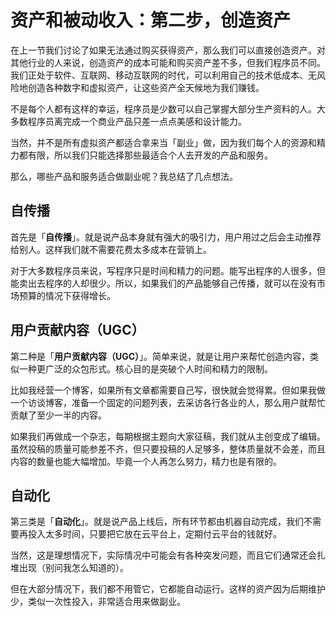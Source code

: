 # 资产和被动收入：第二步，创造资产

在上一节我们讨论了如果无法通过购买获得资产，那么我们可以直接创造资产。对其他行业的人来说，创造资产的成本可能和购买资产差不多，但我们程序员不同。我们正处于软件、互联网、移动互联网的时代，可以利用自己的技术低成本、无风险地创造各种数字和虚拟资产，让这些资产全天候地为我们赚钱。

不是每个人都有这样的幸运，程序员是少数可以自己掌握大部分生产资料的人。大多数程序员离完成一个商业产品只差一点点美感和设计能力。

当然，并不是所有虚拟资产都适合拿来当「副业」做，因为我们每个人的资源和精力都有限，所以我们只能选择那些最适合个人去开发的产品和服务。

那么，哪些产品和服务适合做副业呢？我总结了几点想法。

## 自传播

首先是「**自传播**」。就是说产品本身就有强大的吸引力，用户用过之后会主动推荐给别人。这样我们就不需要花费太多成本在营销上。

对于大多数程序员来说，写程序只是时间和精力的问题。能写出程序的人很多，但能卖出去程序的人却很少。所以，如果我们的产品能够自己传播，就可以在没有市场预算的情况下获得增长。

## 用户贡献内容（UGC）

第二种是「**用户贡献内容（UGC）**」。简单来说，就是让用户来帮忙创造内容，类似一种更广泛的众包形式。核心目的是突破个人时间和精力的限制。

比如我经营一个博客，如果所有文章都需要自己写，很快就会觉得累。但如果我做一个访谈博客，准备一个固定的问题列表，去采访各行各业的人，那么用户就帮忙贡献了至少一半的内容。

如果我们再做成一个杂志，每期根据主题向大家征稿，我们就从主创变成了编辑。虽然投稿的质量可能参差不齐，但只要投稿的人足够多，整体质量就不会差，而且内容的数量也能大幅增加。毕竟一个人再怎么努力，精力也是有限的。

## 自动化

第三类是「**自动化**」。就是说产品上线后，所有环节都由机器自动完成，我们不需要再投入太多时间，只要把它放在云平台上，定期付云平台的钱就好。

当然，这是理想情况下，实际情况中可能会有各种突发问题，而且它们通常还会扎堆出现（别问我怎么知道的）。

但在大部分情况下，我们都不用管它，它都能自动运行。这样的资产因为后期维护少，类似一次性投入，非常适合用来做副业。

